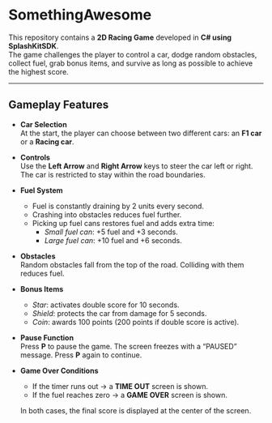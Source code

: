 # SomethingAwesome

This repository contains a **2D Racing Game** developed in **C# using SplashKitSDK**.  
The game challenges the player to control a car, dodge random obstacles, collect fuel, grab bonus items, and survive as long as possible to achieve the highest score.

---

## Gameplay Features

- **Car Selection**  
  At the start, the player can choose between two different cars: an **F1 car** or a **Racing car**.

- **Controls**  
  Use the **Left Arrow** and **Right Arrow** keys to steer the car left or right. The car is restricted to stay within the road boundaries.

- **Fuel System**
  - Fuel is constantly draining by 2 units every second.  
  - Crashing into obstacles reduces fuel further.  
  - Picking up fuel cans restores fuel and adds extra time:  
    - *Small fuel can*: +5 fuel and +3 seconds.  
    - *Large fuel can*: +10 fuel and +6 seconds.

- **Obstacles**  
  Random obstacles fall from the top of the road. Colliding with them reduces fuel.

- **Bonus Items**
  - *Star*: activates double score for 10 seconds.  
  - *Shield*: protects the car from damage for 5 seconds.  
  - *Coin*: awards 100 points (200 points if double score is active).

- **Pause Function**  
  Press **P** to pause the game. The screen freezes with a “PAUSED” message. Press **P** again to continue.

- **Game Over Conditions**
  - If the timer runs out → a **TIME OUT** screen is shown.  
  - If the fuel reaches zero → a **GAME OVER** screen is shown.  

  In both cases, the final score is displayed at the center of the screen.
